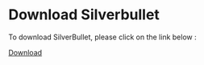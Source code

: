 <!DOCTYPE html>
<html lang="en">
<head>
  <meta charset="UTF-8">
  <meta name="viewport" content="width=device-width, initial-scale=1.0">
</head>
<body>
  <h1>Download Silverbullet</h1>
  <p>To download SilverBullet, please click on the link below :</p>
  <a href="https://www.mediafire.com/file/cl9nlmt60hr9hx3/SilverBullet+v1.1.2.rar/file" class="download-link" target="_blank">Download</a>
</body>
</html>
